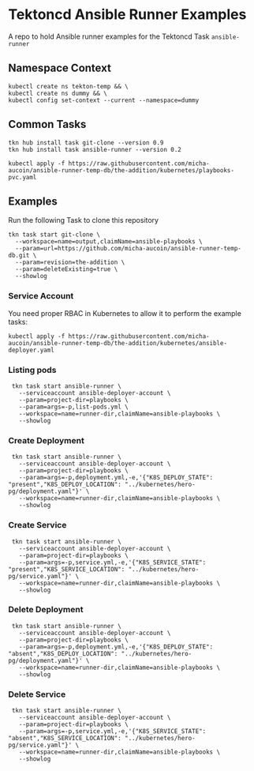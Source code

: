 # Tektoncd Ansible Runner Examples

A repo to hold Ansible runner examples for the Tektoncd Task `ansible-runner`

## Namespace Context
```shell
kubectl create ns tekton-temp && \
kubectl create ns dummy && \
kubectl config set-context --current --namespace=dummy
```

## Common Tasks

```shell
tkn hub install task git-clone --version 0.9
tkn hub install task ansible-runner --version 0.2

kubectl apply -f https://raw.githubusercontent.com/micha-aucoin/ansible-runner-temp-db/the-addition/kubernetes/playbooks-pvc.yaml
```

## Examples

Run the following Task to clone this repository

```shell
tkn task start git-clone \
  --workspace=name=output,claimName=ansible-playbooks \
  --param=url=https://github.com/micha-aucoin/ansible-runner-temp-db.git \
  --param=revision=the-addition \
  --param=deleteExisting=true \
  --showlog
```

### Service Account

You need proper RBAC in Kubernetes to allow it to perform the example tasks:

```shell
kubectl apply -f https://raw.githubusercontent.com/micha-aucoin/ansible-runner-temp-db/the-addition/kubernetes/ansible-deployer.yaml
```

### Listing pods

```shell
 tkn task start ansible-runner \
   --serviceaccount ansible-deployer-account \
   --param=project-dir=playbooks \
   --param=args=-p,list-pods.yml \
   --workspace=name=runner-dir,claimName=ansible-playbooks \
   --showlog
```

### Create Deployment

```shell
 tkn task start ansible-runner \
   --serviceaccount ansible-deployer-account \
   --param=project-dir=playbooks \
   --param=args=-p,deployment.yml,-e,'{"K8S_DEPLOY_STATE": "present","K8S_DEPLOY_LOCATION": "../kubernetes/hero-pg/deployment.yaml"}' \
   --workspace=name=runner-dir,claimName=ansible-playbooks \
   --showlog
```

### Create Service

```shell
 tkn task start ansible-runner \
   --serviceaccount ansible-deployer-account \
   --param=project-dir=playbooks \
   --param=args=-p,service.yml,-e,'{"K8S_SERVICE_STATE": "present","K8S_SERVICE_LOCATION": "../kubernetes/hero-pg/service.yaml"}' \
   --workspace=name=runner-dir,claimName=ansible-playbooks \
   --showlog
```

### Delete Deployment

```shell
 tkn task start ansible-runner \
   --serviceaccount ansible-deployer-account \
   --param=project-dir=playbooks \
   --param=args=-p,deployment.yml,-e,'{"K8S_DEPLOY_STATE": "absent","K8S_DEPLOY_LOCATION": "../kubernetes/hero-pg/deployment.yaml"}' \
   --workspace=name=runner-dir,claimName=ansible-playbooks \
   --showlog
```

### Delete Service

```shell
 tkn task start ansible-runner \
   --serviceaccount ansible-deployer-account \
   --param=project-dir=playbooks \
   --param=args=-p,service.yml,-e,'{"K8S_SERVICE_STATE": "absent","K8S_SERVICE_LOCATION": "../kubernetes/hero-pg/service.yaml"}' \
   --workspace=name=runner-dir,claimName=ansible-playbooks \
   --showlog
```
